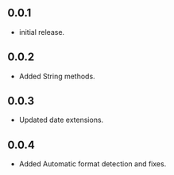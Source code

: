 ## 0.0.1

* initial release.
## 0.0.2

* Added String methods.

## 0.0.3

* Updated date extensions.

## 0.0.4

*  Added Automatic format detection and fixes.
